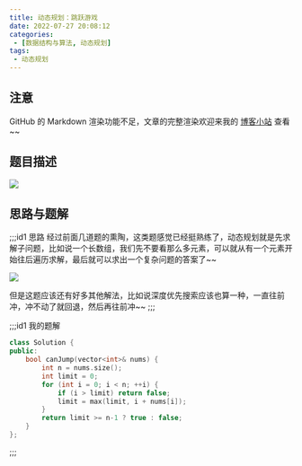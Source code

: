 ```yaml
---
title: 动态规划：跳跃游戏
date: 2022-07-27 20:08:12
categories:
 - [数据结构与算法, 动态规划]
tags: 
 - 动态规划
---
```


## 注意
GitHub 的 Markdown 渲染功能不足，文章的完整渲染欢迎来我的 [博客小站](https://blog.aayu.today/) 查看~~

## 题目描述
![](http://image.aayu.today/2022/07/27/70c6e9786b6a9.png)

## 思路与题解
;;;id1 思路
经过前面几道题的熏陶，这类题感觉已经挺熟练了，动态规划就是先求解子问题，比如说一个长数组，我们先不要看那么多元素，可以就从有一个元素开始往后遍历求解，最后就可以求出一个复杂问题的答案了~~

![](http://image.aayu.today/2022/07/27/6f3ec80ba5fb0.png)

但是这题应该还有好多其他解法，比如说深度优先搜索应该也算一种，一直往前冲，冲不动了就回退，然后再往前冲~~
;;;

;;;id1 我的题解
```cpp
class Solution {
public:
    bool canJump(vector<int>& nums) {
        int n = nums.size();
        int limit = 0;
        for (int i = 0; i < n; ++i) {
            if (i > limit) return false;
            limit = max(limit, i + nums[i]);
        }
        return limit >= n-1 ? true : false;
    }
};
```
;;;
